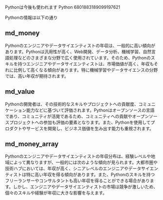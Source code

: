 Pythonは今後も使われます
Python
6801883189099197621




Pythonの情報は以下の通り


## md_money

Pythonのエンジニアやデータサイエンティストの年収は、一般的に高い傾向があります。Pythonは汎用性が高く、Web開発、データ分析、機械学習、自然言語処理などのさまざまな分野で広く使用されています。そのため、Pythonのスキルを持つエンジニアやデータサイエンティストは、市場価値が高く、年収もそれに比例して高くなる傾向があります。特に機械学習やデータサイエンスの分野では、高い年収が期待されます。


## md_value

Pythonの開発者は、その技術的なスキルやプロジェクトへの貢献度、コミュニケーション能力などに基づいて評価されます。Pythonはオープンソースの言語であり、コミュニティが活発であるため、コミュニティへの貢献やオープンソースプロジェクトへの参加も評価の要素となります。また、Pythonを使用してプロダクトやサービスを開発し、ビジネス価値を生み出す能力も重視されます。


## md_money_array


Pythonのエンジニアやデータサイエンティストの年収分布は、経験レベルや地域によって異なりますが、一般的には次のような傾向が見られます。大都市圏や技術ハブにおいては、年収が高く、シニアレベルのエンジニアやデータサイエンティストは特に高い年収を得る傾向があります。また、Pythonのスキルを持つフリーランサーやコンサルタントも高い年収を得ることができる場合があります。しかし、エンジニアやデータサイエンティストの市場は競争が激しいため、個々のスキルや経験が年収に大きな影響を与えます。


















